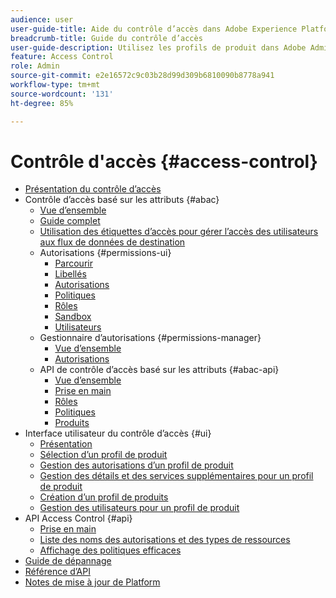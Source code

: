 ```yaml
---
audience: user
user-guide-title: Aide du contrôle d’accès dans Adobe Experience Platform
breadcrumb-title: Guide du contrôle d’accès
user-guide-description: Utilisez les profils de produit dans Adobe Admin Console pour gérer les autorisations utilisateurs. Découvrez comment affecter des utilisateurs aux produits et aux sandbox.
feature: Access Control
role: Admin
source-git-commit: e2e16572c9c03b28d99d309b6810090b8778a941
workflow-type: tm+mt
source-wordcount: '131'
ht-degree: 85%

---
```



# Contrôle d&#39;accès {#access-control}

* [Présentation du contrôle d’accès](home.md)
* Contrôle d’accès basé sur les attributs {#abac}
   * [Vue d’ensemble](abac/overview.md)
   * [Guide complet](abac/end-to-end-guide.md)
   * [Utilisation des étiquettes d’accès pour gérer l’accès des utilisateurs aux flux de données de destination](/help/access-control/abac/apply-access-labels-destinations.md)
   * Autorisations {#permissions-ui}
      * [Parcourir](abac/ui/browse.md)
      * [Libellés](abac/ui/labels.md)
      * [Autorisations](abac/ui/permissions.md)
      * [Politiques](abac/ui/policies.md)
      * [Rôles](abac/ui/roles.md)
      * [Sandbox](abac/ui/sandboxes.md)
      * [Utilisateurs](abac/ui/users.md)
   * Gestionnaire d’autorisations {#permissions-manager}
      * [Vue d’ensemble](abac/permission-manager/overview.md)
      * [Autorisations](abac/permission-manager/permissions.md)
   * API de contrôle d’accès basé sur les attributs {#abac-api}
      * [Vue d’ensemble](abac/api/overview.md)
      * [Prise en main](abac/api/getting-started.md)
      * [Rôles](abac/api/roles.md)
      * [Politiques](abac/api/policies.md)
      * [Produits](abac/api/products.md)
* Interface utilisateur du contrôle d’accès {#ui}
   * [Présentation](ui/overview.md)
   * [Sélection dʼun profil de produit](ui/browse.md)
   * [Gestion des autorisations d’un profil de produit](ui/permissions.md)
   * [Gestion des détails et des services supplémentaires pour un profil de produit](ui/details-and-services.md)
   * [Création d’un profil de produits](ui/create-profile.md)
   * [Gestion des utilisateurs pour un profil de produit](ui/users.md)
* API Access Control {#api}
   * [Prise en main](api/getting-started.md)
   * [Liste des noms des autorisations et des types de ressources](api/permissions-and-resource-types.md)
   * [Affichage des politiques efficaces](api/effective-policies.md)
* [Guide de dépannage](troubleshooting-guide.md)
* [Référence d’API](https://www.adobe.io/experience-platform-apis/references/access-control/)
* [Notes de mise à jour de Platform](https://experienceleague.adobe.com/fr/docs/experience-platform/release-notes/latest)